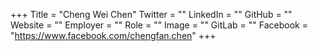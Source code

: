 +++
Title = "Cheng Wei Chen"
Twitter = ""
LinkedIn = ""
GitHub = ""
Website = ""
Employer = ""
Role = ""
Image = ""
GitLab = ""
Facebook = "https://www.facebook.com/chengfan.chen"
+++
